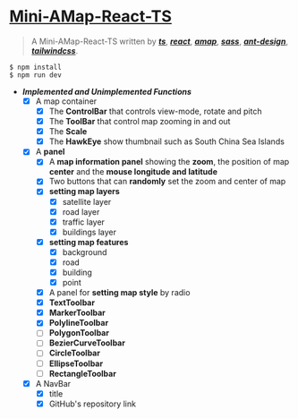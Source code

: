 # [Mini-AMap-React-TS](https://mini-amap-react-ts.vercel.app/)

> A Mini-AMap-React-TS written by ***[ts](https://www.typescriptlang.org/)***, ***[react](https://reactjs.org/)***, ***[amap](https://lbs.amap.com/)***, ***[sass](https://www.sasscss.com/)***, ***[ant-design](https://ant.design/)***, ***[tailwindcss](https://tailwindcss.com/)***.

```
$ npm install
$ npm run dev
```

- ***Implemented and Unimplemented Functions*** 
  - [x] A map container
    - [x] The **ControlBar** that controls view-mode, rotate and pitch
    - [x] The **ToolBar** that control map zooming in and out
    - [x] The **Scale**
    - [x] The **HawkEye** show thumbnail such as South China Sea Islands
  - [x] A **panel**
    - [x] A **map information panel** showing the **zoom**, the position of map **center** and the **mouse longitude and latitude**
    - [x] Two buttons that can **randomly** set the zoom and center of map
    - [x] **setting map layers**
      - [x] satellite layer
      - [x] road layer
      - [x] traffic layer
      - [x] buildings layer
    - [x] **setting map features**
      - [x] background
      - [x] road
      - [x] building
      - [x] point
    - [x] A panel for **setting map style** by radio
    - [x] **TextToolbar**
    - [x] **MarkerToolbar**
    - [x] **PolylineToolbar**
    - [ ] **PolygonToolbar**
    - [ ] **BezierCurveToolbar**
    - [ ] **CircleToolbar**
    - [ ] **EllipseToolbar**
    - [ ] **RectangleToolbar**
  - [x] A NavBar
    - [x] title
    - [x] GitHub's repository link 
